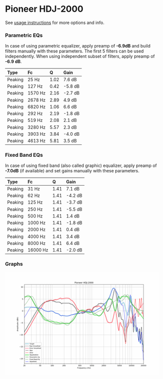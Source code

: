 # Pioneer HDJ-2000
See [usage instructions](https://github.com/jaakkopasanen/AutoEq#usage) for more options and info.

### Parametric EQs
In case of using parametric equalizer, apply preamp of **-6.9dB** and build filters manually
with these parameters. The first 5 filters can be used independently.
When using independent subset of filters, apply preamp of **-6.9 dB**.

| Type    | Fc      |    Q | Gain    |
|:--------|:--------|:-----|:--------|
| Peaking | 25 Hz   | 1.02 | 7.6 dB  |
| Peaking | 127 Hz  | 0.42 | -5.8 dB |
| Peaking | 1570 Hz | 2.16 | -2.7 dB |
| Peaking | 2678 Hz | 2.89 | 4.9 dB  |
| Peaking | 6820 Hz | 1.06 | 6.6 dB  |
| Peaking | 292 Hz  | 2.19 | -1.8 dB |
| Peaking | 519 Hz  | 2.08 | 2.1 dB  |
| Peaking | 3280 Hz | 5.57 | 2.3 dB  |
| Peaking | 3903 Hz | 3.84 | -4.0 dB |
| Peaking | 4613 Hz | 5.81 | 3.5 dB  |

### Fixed Band EQs
In case of using fixed band (also called graphic) equalizer, apply preamp of **-7.0dB**
(if available) and set gains manually with these parameters.

| Type    | Fc       |    Q | Gain    |
|:--------|:---------|:-----|:--------|
| Peaking | 31 Hz    | 1.41 | 7.1 dB  |
| Peaking | 62 Hz    | 1.41 | -4.2 dB |
| Peaking | 125 Hz   | 1.41 | -3.7 dB |
| Peaking | 250 Hz   | 1.41 | -5.5 dB |
| Peaking | 500 Hz   | 1.41 | 1.4 dB  |
| Peaking | 1000 Hz  | 1.41 | -1.8 dB |
| Peaking | 2000 Hz  | 1.41 | 0.4 dB  |
| Peaking | 4000 Hz  | 1.41 | 3.4 dB  |
| Peaking | 8000 Hz  | 1.41 | 6.4 dB  |
| Peaking | 16000 Hz | 1.41 | -2.0 dB |

### Graphs
![](./Pioneer%20HDJ-2000.png)